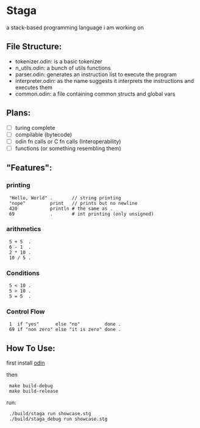 # Staga
a stack-based programming language i am working on

## File Structure:
- tokenizer.odin: is a basic tokenizer
- n_utils.odin: a bunch of utils functions
- parser.odin: generates an instruction list to execute the program
- interpreter.odin: as the name suggests it interprets the instructions and executes them
- common.odin: a file containing common structs and global vars

## Plans:
- [ ] turing complete
- [ ] compilable (bytecode)
- [ ] odin fn calls or C fn calls (Interoperability)
- [ ] functions (or something resembling them)

## "Features":
### printing
```
 "Hello, World" .       // string printing
 "nope"         print   // prints but no newline
 420            println # the same as .
 69             .       # int printing (only unsigned)
```

### arithmetics
```
 5 + 5  .
 6 - 1  .
 2 * 10 .
 10 / 5 .
```

### Conditions
```
 5 < 10 .
 5 > 10 .
 5 = 5  .
```

### Control Flow
```
 1  if "yes"      else "no"         done .
 69 if "non zero" else "it is zero" done .
```

## How To Use:
first install [odin](https://odin-lang.org/)

then
```console
 make build-debug
 make build-release
```

run:
```console
 ./build/staga run showcase.stg
 ./build/staga_debug run showcase.stg
```
